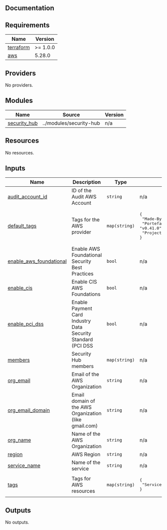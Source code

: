## Documentation

<!-- BEGINNING OF PRE-COMMIT-TERRAFORM DOCS HOOK -->
## Requirements

| Name | Version |
|------|---------|
| <a name="requirement_terraform"></a> [terraform](#requirement\_terraform) | >= 1.0.0 |
| <a name="requirement_aws"></a> [aws](#requirement\_aws) | 5.28.0 |

## Providers

No providers.

## Modules

| Name | Source | Version |
|------|--------|---------|
| <a name="module_security_hub"></a> [security\_hub](#module\_security\_hub) | ../modules/security-hub | n/a |

## Resources

No resources.

## Inputs

| Name | Description | Type | Default | Required |
|------|-------------|------|---------|:--------:|
| <a name="input_audit_account_id"></a> [audit\_account\_id](#input\_audit\_account\_id) | ID of the Audit AWS Account | `string` | n/a | yes |
| <a name="input_default_tags"></a> [default\_tags](#input\_default\_tags) | Tags for the AWS provider | `map(string)` | <pre>{<br>  "Made-By": "Terraform",<br>  "Portefaix-Version": "v0.41.0",<br>  "Project": "Portefaix"<br>}</pre> | no |
| <a name="input_enable_aws_foundational"></a> [enable\_aws\_foundational](#input\_enable\_aws\_foundational) | Enable AWS Foundational Security Best Practices | `bool` | n/a | yes |
| <a name="input_enable_cis"></a> [enable\_cis](#input\_enable\_cis) | Enable CIS AWS Foundations | `bool` | n/a | yes |
| <a name="input_enable_pci_dss"></a> [enable\_pci\_dss](#input\_enable\_pci\_dss) | Enable Payment Card Industry Data Security Standard (PCI DSS | `bool` | n/a | yes |
| <a name="input_members"></a> [members](#input\_members) | Security Hub members | `map(string)` | n/a | yes |
| <a name="input_org_email"></a> [org\_email](#input\_org\_email) | Email of the AWS Organization | `string` | n/a | yes |
| <a name="input_org_email_domain"></a> [org\_email\_domain](#input\_org\_email\_domain) | Email domain of the AWS Organization (like gmail.com) | `string` | n/a | yes |
| <a name="input_org_name"></a> [org\_name](#input\_org\_name) | Name of the AWS Organization | `string` | n/a | yes |
| <a name="input_region"></a> [region](#input\_region) | AWS Region | `string` | n/a | yes |
| <a name="input_service_name"></a> [service\_name](#input\_service\_name) | Name of the service | `string` | n/a | yes |
| <a name="input_tags"></a> [tags](#input\_tags) | Tags for AWS resources | `map(string)` | <pre>{<br>  "Service": "Security Hub"<br>}</pre> | no |

## Outputs

No outputs.
<!-- END OF PRE-COMMIT-TERRAFORM DOCS HOOK -->
